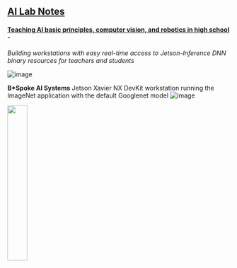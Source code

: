 ## <u>AI Lab Notes</u>

#### <ins>Teaching AI basic principles, computer vision, and robotics in high school</ins> - 
*Building workstations with easy real-time access to Jetson-Inference DNN binary resources for teachers and students*

![image](https://github.com/rtrelease/Jetson-Symbolics-Neuromorphics/assets/71346897/01e3da9e-3bc2-4f56-a0fe-19340c45d6d5)

**B\*Spoke AI Systems** Jetson Xavier NX DevKit workstation running the ImageNet application with the default Googlenet model
![image](https://github.com/rtrelease/Jetson-Symbolics-Neuromorphics/assets/71346897/52205d8e-4200-400a-adce-a5c280f8c1ce)

<img src="https://github.com/rtrelease/Jetson-Symbolics-Neuromorphics/assets/71346897/6a5617d1-ce6b-4b43-9eda-38804a3338a3" width=30% height=30%>

